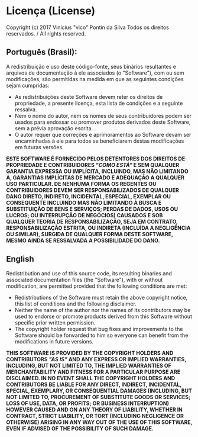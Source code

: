 # Licença (License)

Copyright (c) 2017 Vinícius "vico" Pontin da Silva
Todos os direitos reservados. / All rights reserved.

## Português (Brasil):

A redistribuição e uso deste código-fonte, seus binários resultantes e arquivos de documentação à ele associados (o "Software"), com ou sem modificações, são permitidas na medida em que as seguintes condições sejam cumpridas:

- As redistribuições deste Software devem reter os direitos de propriedade, a presente licença, esta lista de condições e a seguinte ressalva.
- Nem o nome do autor, nem os nomes de seus contribuidores podem ser usados para endossar ou promover produtos derivados deste Software, sem a prévia aprovação escrita.
- O autor requer que correções e aprimoramentos ao Software devam ser encaminhadas à ele para todos se beneficiarem destas modificações em futuras versões.

**ESTE SOFTWARE É FORNECIDO PELOS DETENTORES DOS DIREITOS DE PROPRIEDADE E CONTRIBUIDORES *"COMO ESTÁ"* E SEM QUALQUER GARANTIA EXPRESSA OU IMPLÍCITA, INCLUINDO, MAS NÃO LIMITANDO A, GARANTIAS IMPLÍCITAS DE MERCADO E ADEQUAÇÃO A QUALQUER USO PARTICULAR. DE NENHUMA FORMA OS REGENTES OU CONTRIBUIDORES DEVEM SER RESPONSABILIZADOS DE QUALQUER DANO DIRETO, INDIRETO, INCIDENTAL, ESPECIAL, EXEMPLAR OU CONSEQUENTE INCLUINDO MAS NÃO LIMITANDO À BUSCA E SUBSTITUIÇÃO DE BENS E SERVIÇOS; PERDAS DE DADOS, USOS OU LUCROS; OU INTERRUPÇÃO DE NEGÓCIOS) CAUSADOS E SOB QUALQUER TEORIA DE RESPONSABILIZAÇÃO, SEJA EM CONTRATO, RESPONSABILIZAÇÃO ESTRITA, OU INDIRETA (INCLUÍDA A NEGLIGÊNCIA OU SIMILAR), SURGIDA DE QUALQUER FORMA DESTE SOFTWARE, MESMO AINDA SE RESSALVADA A POSSIBILIDADE DO DANO.**

## English

Redistribution and use of this source code, its resulting binaries and associated documentation files (the "Software"), with or without
modification, are permitted provided that the following conditions are met:

- Redistributions of the Software must retain the above copyright notice, this list of conditions and the following disclaimer.
- Neither the name of the author nor the names of its contributors may be used to endorse or promote products derived from this Software without specific prior written permission.
- The copyright holder request that bug fixes and improvements to the Software should be forwarded to him so everyone can benefit from the modifications in future versions.

**THIS SOFTWARE IS PROVIDED BY THE COPYRIGHT HOLDERS AND CONTRIBUTORS *"AS IS"* AND
ANY EXPRESS OR IMPLIED WARRANTIES, INCLUDING, BUT NOT LIMITED TO, THE IMPLIED
WARRANTIES OF MERCHANTABILITY AND FITNESS FOR A PARTICULAR PURPOSE ARE
DISCLAIMED. IN NO EVENT SHALL THE COPYRIGHT HOLDERS AND CONTRIBUTORS BE LIABLE
FOR ANY DIRECT, INDIRECT, INCIDENTAL, SPECIAL, EXEMPLARY, OR CONSEQUENTIAL DAMAGES
(INCLUDING, BUT NOT LIMITED TO, PROCUREMENT OF SUBSTITUTE GOODS OR SERVICES;
LOSS OF USE, DATA, OR PROFITS; OR BUSINESS INTERRUPTION) HOWEVER CAUSED AND
ON ANY THEORY OF LIABILITY, WHETHER IN CONTRACT, STRICT LIABILITY, OR TORT
(INCLUDING NEGLIGENCE OR OTHERWISE) ARISING IN ANY WAY OUT OF THE USE OF THIS
SOFTWARE, EVEN IF ADVISED OF THE POSSIBILITY OF SUCH DAMAGE.**